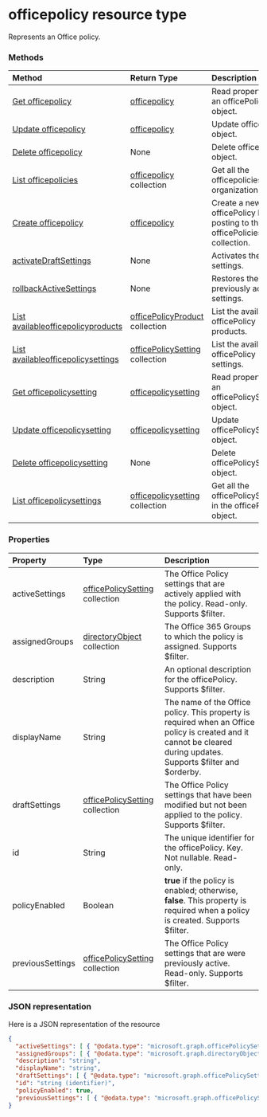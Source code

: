 # officepolicy resource type

Represents an Office policy.


### Methods
| Method       | Return Type  |Description|
|:---------------|:--------|:----------|
|[Get officepolicy](../api/officepolicy_get.md) | [officepolicy](officepolicy.md) |Read properties of an officePolicy object.|
|[Update officepolicy](../api/officepolicy_update.md) | [officepolicy](officepolicy.md) |Update officePolicy object. |
|[Delete officepolicy](../api/officepolicy_delete.md) | None |Delete officepolicy object. |
|[List officepolicies](../api/officepolicy_list.md) |[officepolicy](officepolicy.md) collection| Get all the officepolicies in the organization.|
|[Create officepolicy](../api/officepolicy_post_officepolicies.md) |[officepolicy](officepolicy.md)| Create a new officePolicy by posting to the officePolicies collection.|
|[activateDraftSettings](../api/officepolicy_activatedraftsettings.md)|None|Activates the draft settings.|
|[rollbackActiveSettings](../api/officepolicy_rollbackactivesettings.md)|None|Restores the previously active settings.|
|[List availableofficepolicyproducts](api/officepolicy_list_availableproducts.md) |[officePolicyProduct](../resources/officepolicyproduct.md) collection| List the available officePolicy products.|
|[List availableofficepolicysettings](../api/officepolicy_list_availablesettings.md) |[officePolicySetting](officepolicysetting.md) collection| List the available officePolicy settings.|
|[Get officepolicysetting](../api/officepolicysetting_get.md) | [officepolicysetting](officepolicysetting.md) |Read properties of an officePolicySetting object.|
|[Update officepolicysetting](../api/officepolicysetting_update.md) | [officepolicysetting](officepolicysetting.md) |Update officePolicySetting object.|
|[Delete officepolicysetting](../api/officepolicysetting_delete.md) | None |Delete officePolicySetting object. |
|[List officepolicysettings](../api/officepolicy_list_officepolicysettings.md) |[officepolicysetting](officepolicysetting.md) collection| Get all the officePolicySettings in the officePolicy object.|

### Properties
| Property	   | Type	|Description|
|:---------------|:--------|:----------|
|activeSettings|[officePolicySetting](officepolicysetting.md) collection|The Office Policy settings that are actively applied with the policy. Read-only. Supports $filter.|
|assignedGroups|[directoryObject](directoryobject.md) collection|The Office 365 Groups to which the policy is assigned. Supports $filter.|
|description|String|An optional description for the officePolicy. Supports $filter.|
|displayName|String|The name of the Office policy. This property is required when an Office policy is created and it cannot be cleared during updates. Supports $filter and $orderby.|
|draftSettings|[officePolicySetting](officepolicysetting.md) collection|The Office Policy settings that have been modified but not been applied to the policy. Supports $filter.|
|id|String|The unique identifier for the officePolicy. Key. Not nullable. Read-only.|
|policyEnabled|Boolean| **true** if the policy is enabled; otherwise, **false**. This property is required when a policy is created. Supports $filter.   |
|previousSettings|[officePolicySetting](officepolicysetting.md) collection|The Office Policy settings that are were previously active. Read-only.  Supports $filter.|

### JSON representation

Here is a JSON representation of the resource

<!-- {
  "blockType": "resource",
  "optionalProperties": [
    "description",
    "displayName"
  ],
  "keyProperty": "id",
  "@odata.type": "microsoft.graph.officepolicy"
}-->

```json
{
  "activeSettings": [ { "@odata.type": "microsoft.graph.officePolicySetting" } ],
  "assignedGroups": [ { "@odata.type": "microsoft.graph.directoryObject" } ],
  "description": "string",
  "displayName": "string",
  "draftSettings": [ { "@odata.type": "microsoft.graph.officePolicySetting" } ],
  "id": "string (identifier)",
  "policyEnabled": true,
  "previousSettings": [ { "@odata.type": "microsoft.graph.officePolicySetting" } ]
}

```

<!-- uuid: 8fcb5dbc-d5aa-4681-8e31-b001d5168d79
2015-10-25 14:57:30 UTC -->
<!-- {
  "type": "#page.annotation",
  "description": "officePolicy resource",
  "keywords": "",
  "section": "documentation",
  "tocPath": ""
}-->
